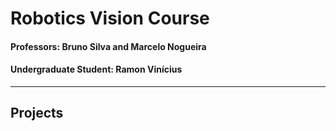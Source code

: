 # Robotics Vision Course

#### Professors: Bruno Silva and Marcelo Nogueira
#### Undergraduate Student: Ramon Vinícius

---------

## Projects


